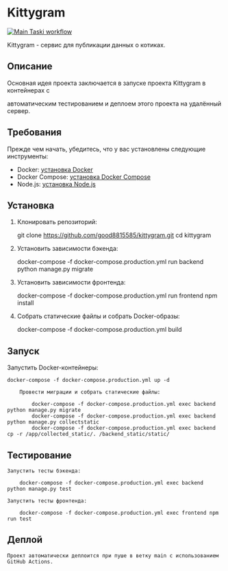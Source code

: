 
# Kittygram

[![Main Taski workflow](https://github.com/Dmitry8815585/kittygram_final/actions/workflows/main.yml/badge.svg)](https://github.com/Dmitry8815585/kittygram_final/actions/workflows/main.yml)

Kittygram - сервис для публикации данных о котиках.

## Описание

Основная идея проекта заключается в запуске проекта Kittygram в контейнерах с 

автоматическим тестированием и деплоем этого проекта на удалённый сервер.

## Требования

Прежде чем начать, убедитесь, что у вас установлены следующие инструменты:

- Docker: [установка Docker](https://docs.docker.com/get-docker/)
- Docker Compose: [установка Docker Compose](https://docs.docker.com/compose/install/)
- Node.js: [установка Node.js](https://nodejs.org/)


## Установка

1. Клонировать репозиторий:

    git clone https://github.com/good8815585/kittygram.git
    cd kittygram

2. Установить зависимости бэкенда:

    docker-compose -f docker-compose.production.yml run backend python manage.py migrate

3. Установить зависимости фронтенда:

    docker-compose -f docker-compose.production.yml run frontend npm install

4. Собрать статические файлы и собрать Docker-образы:

    docker-compose -f docker-compose.production.yml build

## Запуск

Запустить Docker-контейнеры:

    docker-compose -f docker-compose.production.yml up -d

        Провести миграции и собрать статические файлы:

            docker-compose -f docker-compose.production.yml exec backend python manage.py migrate
            docker-compose -f docker-compose.production.yml exec backend python manage.py collectstatic
            docker-compose -f docker-compose.production.yml exec backend cp -r /app/collected_static/. /backend_static/static/


## Тестирование

    Запустить тесты бэкенда:

        docker-compose -f docker-compose.production.yml exec backend python manage.py test

    Запустить тесты фронтенда:

        docker-compose -f docker-compose.production.yml exec frontend npm run test

## Деплой

    Проект автоматически деплоится при пуше в ветку main с использованием GitHub Actions.



